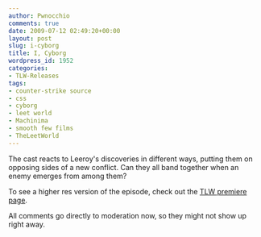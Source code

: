 ```yaml
---
author: Pwnocchio
comments: true
date: 2009-07-12 02:49:20+00:00
layout: post
slug: i-cyborg
title: I, Cyborg
wordpress_id: 1952
categories:
- TLW-Releases
tags:
- counter-strike source
- css
- cyborg
- leet world
- Machinima
- smooth few films
- TheLeetWorld
---
```


The cast reacts to Leeroy's discoveries in different ways, putting them on opposing sides of a new conflict. Can they all band together when an enemy emerges from among them?

To see a higher res version of the episode, check out the [TLW premiere page](http://www.smoothfewfilms.com/premiere).

All comments go directly to moderation now, so they might not show up right away.
